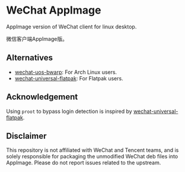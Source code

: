 # WeChat AppImage

AppImage version of WeChat client for linux desktop.

微信客户端AppImage版。

## Alternatives

- [wechat-uos-bwarp](https://aur.archlinux.org/packages/wechat-uos-bwrap): For Arch Linux users.
- [wechat-universal-flatpak](https://github.com/web1n/wechat-universal-flatpak): For Flatpak users.

## Acknowledgement

Using `proot` to bypass login detection is inspired by [wechat-universal-flatpak](https://github.com/web1n/wechat-universal-flatpak/blob/0f827718ab264aea32d4f1f595fb38c94e043d98/wechat.sh#L63-L68).

## Disclaimer

This repository is not affiliated with WeChat and Tencent teams, and is solely responsible for packaging the unmodified WeChat deb files into AppImage. Please do not report issues related to the upstream.
